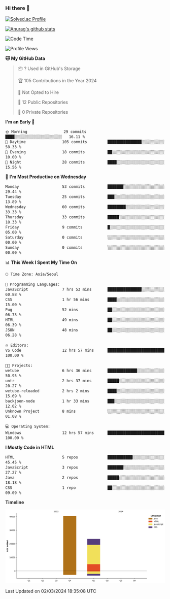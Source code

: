 ### Hi there 👋

[![Solved.ac Profile](http://mazassumnida.wtf/api/v2/generate_badge?boj=qwert3748)](https://solved.ac/qwert3748/)

[![Anurag's github stats](https://github-readme-stats.vercel.app/api?username=hong3737)](https://github.com/anuraghazra/github-readme-stats)
<!--START_SECTION:waka-->
![Code Time](http://img.shields.io/badge/Code%20Time-30%20hrs%2014%20mins-blue)

![Profile Views](http://img.shields.io/badge/Profile%20Views-33-blue)

**🐱 My GitHub Data** 

> 📦 ? Used in GitHub's Storage 
 > 
> 🏆 105 Contributions in the Year 2024
 > 
> 🚫 Not Opted to Hire
 > 
> 📜 12 Public Repositories 
 > 
> 🔑 0 Private Repositories 
 > 
**I'm an Early 🐤** 

```text
🌞 Morning                29 commits          ████░░░░░░░░░░░░░░░░░░░░░   16.11 % 
🌆 Daytime                105 commits         ███████████████░░░░░░░░░░   58.33 % 
🌃 Evening                18 commits          ██░░░░░░░░░░░░░░░░░░░░░░░   10.00 % 
🌙 Night                  28 commits          ████░░░░░░░░░░░░░░░░░░░░░   15.56 % 
```
📅 **I'm Most Productive on Wednesday** 

```text
Monday                   53 commits          ███████░░░░░░░░░░░░░░░░░░   29.44 % 
Tuesday                  25 commits          ███░░░░░░░░░░░░░░░░░░░░░░   13.89 % 
Wednesday                60 commits          ████████░░░░░░░░░░░░░░░░░   33.33 % 
Thursday                 33 commits          █████░░░░░░░░░░░░░░░░░░░░   18.33 % 
Friday                   9 commits           █░░░░░░░░░░░░░░░░░░░░░░░░   05.00 % 
Saturday                 0 commits           ░░░░░░░░░░░░░░░░░░░░░░░░░   00.00 % 
Sunday                   0 commits           ░░░░░░░░░░░░░░░░░░░░░░░░░   00.00 % 
```


📊 **This Week I Spent My Time On** 

```text
🕑︎ Time Zone: Asia/Seoul

💬 Programming Languages: 
JavaScript               7 hrs 53 mins       ███████████████░░░░░░░░░░   60.88 % 
CSS                      1 hr 56 mins        ████░░░░░░░░░░░░░░░░░░░░░   15.00 % 
Pug                      52 mins             ██░░░░░░░░░░░░░░░░░░░░░░░   06.73 % 
HTML                     49 mins             ██░░░░░░░░░░░░░░░░░░░░░░░   06.39 % 
JSON                     48 mins             ██░░░░░░░░░░░░░░░░░░░░░░░   06.28 % 

🔥 Editors: 
VS Code                  12 hrs 57 mins      █████████████████████████   100.00 % 

🐱‍💻 Projects: 
wetube                   6 hrs 36 mins       █████████████░░░░░░░░░░░░   50.95 % 
untr                     2 hrs 37 mins       █████░░░░░░░░░░░░░░░░░░░░   20.27 % 
wetube-reloaded          2 hrs 2 mins        ████░░░░░░░░░░░░░░░░░░░░░   15.69 % 
backjoon-node            1 hr 33 mins        ███░░░░░░░░░░░░░░░░░░░░░░   12.02 % 
Unknown Project          8 mins              ░░░░░░░░░░░░░░░░░░░░░░░░░   01.08 % 

💻 Operating System: 
Windows                  12 hrs 57 mins      █████████████████████████   100.00 % 
```

**I Mostly Code in HTML** 

```text
HTML                     5 repos             ███████████░░░░░░░░░░░░░░   45.45 % 
JavaScript               3 repos             ███████░░░░░░░░░░░░░░░░░░   27.27 % 
Java                     2 repos             █████░░░░░░░░░░░░░░░░░░░░   18.18 % 
CSS                      1 repo              ██░░░░░░░░░░░░░░░░░░░░░░░   09.09 % 
```



**Timeline**

![Lines of Code chart](https://raw.githubusercontent.com/hong3737/hong3737/main/assets/bar_graph.png)


 Last Updated on 02/03/2024 18:35:08 UTC
<!--END_SECTION:waka-->
<!--
**hong3737/hong3737** is a ✨ _special_ ✨ repository because its `README.md` (this file) appears on your GitHub profile.

Here are some ideas to get you started:

- 🔭 I’m currently working on ...
- 🌱 I’m currently learning ...
- 👯 I’m looking to collaborate on ...
- 🤔 I’m looking for help with ...
- 💬 Ask me about ...
- 📫 How to reach me: ...
- 😄 Pronouns: ...
- ⚡ Fun fact: ...
-->
